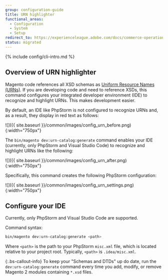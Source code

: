 ```yaml
---
group: configuration-guide
title: URN highlighter
functional_areas:
  - Configuration
  - System
  - Setup
redirect_to: https://experienceleague.adobe.com/docs/commerce-operations/configuration-guide/cli/urn-highlighter.html
status: migrated
---
```


{% include config/cli-intro.md %}

## Overview of URN highlighter

Magento code references all XSD schemas as [Uniform Resource Names (URNs)](https://www.ietf.org/rfc/rfc2141.txt). If you are developing code and need to reference XSDs, this command configures your integrated developer environment (IDE) to recognize and highlight URNs. This makes development easier.

By default, an IDE like PhpStorm is not configured to recognize URNs and, as a result, they display in red text as follows:

![]({{ site.baseurl }}/common/images/config_urn_before.png){:width="750px"}

The `bin/magento dev:urn-catalog:generate` command enables your IDE (currently, only PhpStorm and Visual Studio Code) to recognize and highlight URNs like the following:

![]({{ site.baseurl }}/common/images/config_urn_after.png){:width="750px"}

Specifically, this command creates the following PhpStorm configuration:

![]({{ site.baseurl }}/common/images/config_urn_settings.png){:width="750px"}

## Configure your IDE

Currently, only PhpStorm and Visual Studio Code are supported.

Command syntax:

```bash
bin/magento dev:urn-catalog:generate <path>
```

Where `<path>` is the path to your PhpStorm `misc.xml` file, which is located relative to your project root. Typically, `<path>` is `.idea/misc.xml`.

 {:.bs-callout-info}
To keep your "Schemas and DTDs" up do date, run the `dev:urn-catalog:generate` command every time you add, modify, or remove Magento 2 modules containing `*.xsd` files.